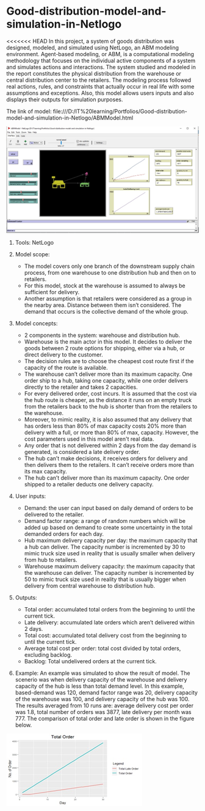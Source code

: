 # Good-distribution-model-and-simulation-in-Netlogo

<<<<<<< HEAD
In this project, a system of goods distribution was designed, modeled,  and simulated using NetLogo, an ABM modeling environment. Agent-based modeling, or ABM, is a computational modeling methodology that focuses on the individual active components of a system and simulates actions and interactions.
The system studied and modeled in the report constitutes the physical distribution from the warehouse or central distribution center to the retailers. The modeling process followed real actions, rules, and constraints that actually occur in real life with some assumptions and exceptions. Also, this model allows users inputs and also displays their outputs for simulation purposes.


The link of model: file:///D:/IT%20learning/Portfolios/Good-distribution-model-and-simulation-in-Netlogo/ABMModel.html


![alt text](https://github.com/danayagrad/Good-distribution-model-and-simulation-in-Netlogo/blob/main/GoodDistribution.jpg)


1. Tools: NetLogo

2. Model scope:
	- The model covers only one branch of the downstream supply chain process, from one warehouse to one distribution 		hub and then on to retailers.
	- For this model, stock at the warehouse is assumed to always be sufficient for delivery. 
	- Another assumption is that retailers were considered as a group in the nearby area. Distance between them isn’t 		considered. The demand that occurs is the collective demand of the whole group.

3. Model concepts:
	- 2 components in the system: warehouse and distribution hub.
	- Warehouse is the main actor in this model. It decides to deliver the goods between 2 route options for shipping, 	either via a hub, or direct delivery to the customer.
	- The decision rules are to choose the cheapest cost route first if the capacity of the route is available.
	- The warehouse can’t deliver more than its maximum capacity. One order ship to a hub, taking one capacity, while 		one order delivers directly to the retailer and takes 2 capacities.
	- For every delivered order, cost incurs. It is assumed that the cost via the hub route is cheaper, as the 	distance it runs on an empty truck from the retailers back to the hub is shorter than from the retailers to the 	warehouse. 		
	- Moreover, to mimic reality, it is also assumed that any delivery that has orders less than 80% of max capacity 		costs 20% more than delivery with a full, or more than 80% of max, capacity. However, the cost parameters used in 		this model aren't real data.
	- Any order that is not delivered within 2 days from the day demand is generated, is considered a late delivery 		order.
	- The hub can’t make decisions, it receives orders for delivery and then delivers them to the retailers. It can’t 		receive orders more than its max capacity.
	- The hub can’t deliver more than its maximum capacity. One order shipped to a retailer deducts one delivery 		capacity.

4. User inputs:
	- Demand: the user can input based on daily demand of orders to be delivered to the retailer.
	- Demand factor range: a range of random numbers which will be added up based on demand to create some uncertainty 	in the total demanded orders for each day. 
	- Hub maximum delivery capacity per day: the maximum capacity that a hub can deliver. The capacity number is  			incremented by 30 to mimic truck size used in reality that is usually smaller when delivery from hub to retailers.
	- Warehouse maximum delivery capacity: the maximum capacity that the warehouse can deliver. The capacity number is  	incremented by 50 to mimic truck size used in reality that is usually bigger when delivery from central warehouse 		to distribution hub.


5. Outputs:
	- Total order: accumulated total orders from the beginning to until the current tick.
	- Late delivery: accumulated late orders which aren’t delivered within 2 days. 
	- Total cost: accumulated total delivery cost from the beginning to until the current tick.
	- Average total cost per order: total cost divided by total orders, excluding backlog.
	- Backlog: Total undelivered orders at the current tick.

6. Example: 
An example was simulated to show the result of model. The scenerio was when delivery capacity of the warehouse and delivery capacity of the hub is less than total demand level. In this example, based-demand was 120, demand factor range was 20, delivery capacity of the warehouse was 100, and delivery capacity of the hub was 100. The results averaged from 10 runs are: average delivery cost per order was 1.8, total number of orders was 3877, late delivery per month was 777. The comparison of total order and late order is shown in the figure below.


![alt text](https://github.com/danayagrad/Good-distribution-model-and-simulation-in-Netlogo/blob/main/Example.jpg)

